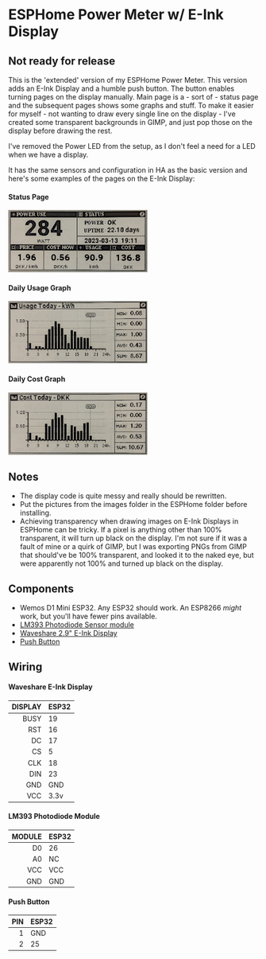 ESPHome Power Meter w/ E-Ink Display
====================================

## Not ready for release ##

This is the 'extended' version of my ESPHome Power Meter. This version adds an E-Ink Display and a humble push button. The button enables turning pages on the display manually. Main page is a - sort of - status page and the subsequent pages shows some graphs and stuff.  To make it easier for myself - not wanting to draw every single line on the display - I've created some transparent backgrounds in GIMP, and just pop those on the display before drawing the rest.

I've removed the Power LED from the setup, as I don't feel a need for a LED when we have a display.

It has the same sensors and configuration in HA as the basic version and here's some examples of the pages on the E-Ink Display:

#### Status Page ####
![pm_page_1](./assets/pm-page-1.jpg)
#### Daily Usage Graph ####
![pm_page_2](./assets/pm-page-2.jpg)
#### Daily Cost Graph ####
![pm_page_3](./assets/pm-page-3.jpg)

## Notes
* The display code is quite messy and really should be rewritten.
* Put the pictures from the images folder in the ESPHome folder before installing.
* Achieving transparency when drawing images on E-Ink Displays in ESPHome can be tricky. If a pixel is anything other than 100% transparent, it will turn up black on the display. I'm not sure if it was a fault of mine or a quirk of GIMP, but I was exporting PNGs from GIMP that should've be 100% transparent, and looked it to the naked eye, but were apparently not 100% and turned up black on the display.

Components
-----------

* Wemos D1 Mini ESP32. Any ESP32 should work. An ESP8266 *might* work, but you'll have fewer pins available.
* [LM393 Photodiode Sensor module](https://www.mysensors.org/build/light-lm393)
* [Waveshare 2.9" E-Ink Display](https://www.waveshare.com/2.9inch-e-paper-module.htm)
* [Push Button](https://www.switchelectronics.co.uk/black-microminiature-5mm-momentary-off-on-push-button-spst-0-5a)

Wiring
-------

#### Waveshare E-Ink Display ####
| DISPLAY | ESP32 |
|--------:|-------|
|   BUSY  |   19  |
|    RST  |   16  |
|    DC   |   17  |
|    CS   |    5  |
|   CLK   |   18  |
|   DIN   |   23  |
|   GND   |  GND  |
|   VCC   |  3.3v |

#### LM393 Photodiode Module ####
| MODULE | ESP32 |
|-------:|-------|
|    D0  |   26  |
|    A0  |   NC  |
|   VCC  |  VCC  |
|   GND  |  GND  |

#### Push Button ####
|  PIN | ESP32 |
|-----:|-------|
|   1  |  GND  |
|   2  |   25  |
